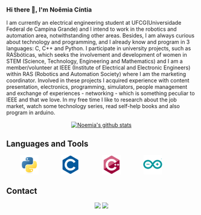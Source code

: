 ### Hi there 👋, I'm Noêmia Cíntia

I am currently an electrical engineering student at UFCG(Universidade Federal de Campina Grande) and I intend to work in the robotics and automation area, notwithstanding other areas. Besides, I am always curious about technology and programming, and I already know and program in 3 languages: C, C++ and Python.
I participate in university projects, such as RASbóticas, which seeks the involvement and development of women in STEM (Science, Technology, Engineering and Mathematics) and I am a member/volunteer at IEEE (Institute of Electrical and Electronic Engineers) within RAS (Robotics and Automation Society) where I am the marketing coordinator. Involved in these projects I acquired experience with content presentation, electronics, programming, simulators, people management and exchange of experiences - networking - which is something peculiar to IEEE and that we love.
In my free time I like to research about the job market, watch some technology series, read self-help books and also program in arduino.

<p align="center">
  <a href="https://github.com/noemiacintia">
  <img 
  align="center"  
  height="180em"
  src="https://github-readme-stats.vercel.app/api?username=noemiacintia&show_icons=true&theme=dracula&include_all_commits=true&count_private=true" 
  alt="Noemia's github stats" />
</a>
  
    
## Languages and Tools
<p align="center">
    <img height="50" src="https://raw.githubusercontent.com/devicons/devicon/master/icons/python/python-original.svg">
    &nbsp;&nbsp;&nbsp;&nbsp;&nbsp;&nbsp;&nbsp;&nbsp;&nbsp;&nbsp;&nbsp;&nbsp;&nbsp;
    <img height="50" src="https://raw.githubusercontent.com/devicons/devicon/master/icons/c/c-plain.svg">
    &nbsp;&nbsp;&nbsp;&nbsp;&nbsp;&nbsp;&nbsp;&nbsp;&nbsp;&nbsp;&nbsp;&nbsp;&nbsp;
    <img height="50" src="https://raw.githubusercontent.com/devicons/devicon/master/icons/cplusplus/cplusplus-original.svg">
    &nbsp;&nbsp;&nbsp;&nbsp;&nbsp;&nbsp;&nbsp;&nbsp;&nbsp;&nbsp;&nbsp;&nbsp;&nbsp;
    <img height="50" src="https://raw.githubusercontent.com/devicons/devicon/master/icons/arduino/arduino-original.svg">
    &nbsp;&nbsp;&nbsp;&nbsp;&nbsp;&nbsp;&nbsp;&nbsp;&nbsp;&nbsp;&nbsp;&nbsp;&nbsp;
</p>
  
## Contact 
<p align="center">
 </div>
  <a href="https://www.linkedin.com/in/noemiacintia/" target="_blank"><img src="https://img.shields.io/badge/-LinkedIn-%230077B5?style=for-the-badge&logo=linkedin&logoColor=white" target="_blank"></a>
  <a href = "mailto:noemia.silva@ee.ufcg.edu.br"><img src="https://img.shields.io/badge/-Gmail-%23333?style=for-the-badge&logo=gmail&logoColor=white" target="_blank"></a>
</p>

<!-- 
<p align="center">
  <a href="https://github.com/anuraghazra/github-readme-stats">
    <img
      align="center"
      src="https://github-readme-stats.vercel.app/api/top-langs/?username=noemiacintia&layout=compact&theme=dracula"


#instagram:
<a href="https://instagram.com/noemiacintia" target="_blank"><img src="https://img.shields.io/badge/-Instagram-%23E4405F?style=for-the-badge&logo=instagram&logoColor=white" target="_blank"></a>
    />
  </a> 
-->
